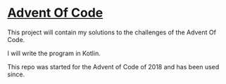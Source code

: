 # [Advent Of Code](https://adventofcode.com/)

This project will contain my solutions to the challenges of the Advent Of Code.

I will write the program in Kotlin.

This repo was started for the Advent of Code of 2018 and has been used since.


